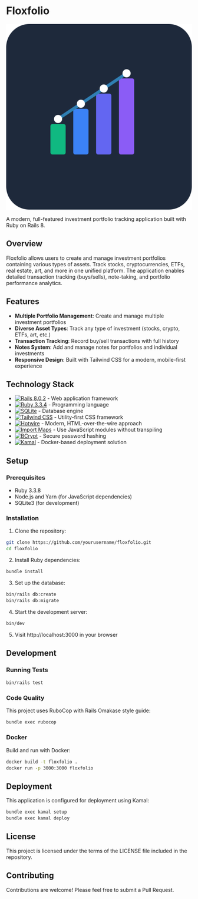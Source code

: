 # Floxfolio

![Floxfolio](public/icon.svg)

A modern, full-featured investment portfolio tracking application built with Ruby on Rails 8.

## Overview

Floxfolio allows users to create and manage investment portfolios containing various types of assets. Track stocks, cryptocurrencies, ETFs, real estate, art, and more in one unified platform. The application enables detailed transaction tracking (buys/sells), note-taking, and portfolio performance analytics.

## Features

- **Multiple Portfolio Management**: Create and manage multiple investment portfolios
- **Diverse Asset Types**: Track any type of investment (stocks, crypto, ETFs, art, etc.)
- **Transaction Tracking**: Record buy/sell transactions with full history
- **Notes System**: Add and manage notes for portfolios and individual investments
- **Responsive Design**: Built with Tailwind CSS for a modern, mobile-first experience

## Technology Stack

- <a href="https://rubyonrails.org/" target="_blank"><img src="https://img.shields.io/badge/Rails-8.0.2-CC0000?logo=ruby-on-rails&logoColor=white" alt="Rails 8.0.2"></a> - Web application framework
- <a href="https://www.ruby-lang.org/" target="_blank"><img src="https://img.shields.io/badge/Ruby-3.3.8-CC342D?logo=ruby&logoColor=white" alt="Ruby 3.3.4"></a> - Programming language
- <a href="https://www.sqlite.org/" target="_blank"><img src="https://img.shields.io/badge/SQLite-003B57?logo=sqlite&logoColor=white" alt="SQLite"></a> - Database engine
- <a href="https://tailwindcss.com/" target="_blank"><img src="https://img.shields.io/badge/Tailwind_CSS-4.2-38B2AC?logo=tailwind-css&logoColor=white" alt="Tailwind CSS"></a> - Utility-first CSS framework
- <a href="https://hotwired.dev/" target="_blank"><img src="https://img.shields.io/badge/Hotwire-Turbo_|_Stimulus-FFB0EA?logo=hotwired&logoColor=white" alt="Hotwire"></a> - Modern, HTML-over-the-wire approach
- <a href="https://github.com/rails/importmap-rails" target="_blank"><img src="https://img.shields.io/badge/Import_Maps-2338B2?logo=ruby&logoColor=white" alt="Import Maps"></a> - Use JavaScript modules without transpiling
- <a href="https://github.com/bcrypt-ruby/bcrypt-ruby" target="_blank"><img src="https://img.shields.io/badge/BCrypt-Authentication-00758F?logo=rubygems&logoColor=white" alt="BCrypt"></a> - Secure password hashing
- <a href="https://kamal-deploy.org/" target="_blank"><img src="https://img.shields.io/badge/Kamal-Deployment-FF9900?logo=docker&logoColor=white" alt="Kamal"></a> - Docker-based deployment solution



## Setup

### Prerequisites

- Ruby 3.3.8
- Node.js and Yarn (for JavaScript dependencies)
- SQLite3 (for development)

### Installation

1. Clone the repository:

```bash
git clone https://github.com/yourusername/floxfolio.git
cd floxfolio
```

2. Install Ruby dependencies:

```bash
bundle install
```

3. Set up the database:

```bash
bin/rails db:create
bin/rails db:migrate
```

4. Start the development server:

```bash
bin/dev
```

5. Visit http://localhost:3000 in your browser

## Development

### Running Tests

```bash
bin/rails test
```

### Code Quality

This project uses RuboCop with Rails Omakase style guide:

```bash
bundle exec rubocop
```

### Docker

Build and run with Docker:

```bash
docker build -t floxfolio .
docker run -p 3000:3000 floxfolio
```

## Deployment

This application is configured for deployment using Kamal:

```bash
bundle exec kamal setup
bundle exec kamal deploy
```

## License

This project is licensed under the terms of the LICENSE file included in the repository.

## Contributing

Contributions are welcome! Please feel free to submit a Pull Request.
